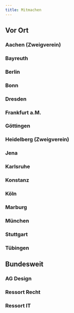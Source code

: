 ```yaml
---
title: Mitmachen
---
```

## Vor Ort
### Aachen (Zweigverein)
### Bayreuth
### Berlin
### Bonn
### Dresden
### Frankfurt a.M.
### Göttingen
### Heidelberg (Zweigverein)
### Jena
### Karlsruhe
### Konstanz
### Köln
### Marburg
### München
### Stuttgart
### Tübingen

<sog-map></sog-map>

## Bundesweit

### AG Design
### Ressort Recht
### Ressort IT